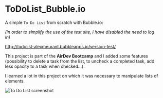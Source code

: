 # ToDoList_Bubble.io
A simple ``To Do List`` from scratch with Bubble.io:

*(in order to simplify the use of the test site, I have disabled the need to log in)*

http://todolist-alexmeurant.bubbleapps.io/version-test/

This project is part of the **AirDev Bootcamp** and I added some features (possibility to delete a task from the list, to uncheck a completed task, add less opacity to a task when checked...).

I learned a lot in this project on which it was necessary to manipulate lists of elements. 

![To Do List screenshot](https://user-images.githubusercontent.com/18213190/229721253-3b3814c7-a421-4e0f-880f-a77e09366281.jpg)
